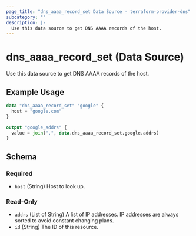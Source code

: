 ```yaml
---
page_title: "dns_aaaa_record_set Data Source - terraform-provider-dns"
subcategory: ""
description: |-
  Use this data source to get DNS AAAA records of the host.
---
```


# dns_aaaa_record_set (Data Source)

Use this data source to get DNS AAAA records of the host.

## Example Usage

```terraform
data "dns_aaaa_record_set" "google" {
  host = "google.com"
}

output "google_addrs" {
  value = join(",", data.dns_aaaa_record_set.google.addrs)
}
```

<!-- schema generated by tfplugindocs -->
## Schema

### Required

- `host` (String) Host to look up.

### Read-Only

- `addrs` (List of String) A list of IP addresses. IP addresses are always sorted to avoid constant changing plans.
- `id` (String) The ID of this resource.
